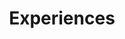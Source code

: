---
title: Experiences
draft: false
experiences:
  - title: Lead DevOps Engineer
    organization:
      name: ITG Commerce
      url: https://itgcommerce.com
    dates: '2019 - Present'
    location: Budapest - HU
    writeup: >
      Donec scelerisque egestas augue at tempor. Fusce faucibus magna in.

      - Suspendisse lacinia mauris a laoreet vehicula.

      - Aenean tincidunt enim vitae ante blandit tempor.

      - Nam tincidunt diam quis lorem rutrum ullamcorper.
      
  - title: Lead Systems Engineer
    organization:
      name: AionHill
      url: https://aionhill.com
    dates: '2017 - 2019'
    location: Budapest - HU
    writeup: >
      **Aliquam** at **rutrum** ante. In sed quam faucibus.
      
  - title: System Administator
    organization:
      name: Ikron Kft.
      url: https://ikron.hu
    dates: '2015 - 2017'
    location: Szeged - HU
    writeup: >
      **Aliquam** at **rutrum** ante. In sed quam faucibus.

weight: 3
widget:
  handler: experiences

  # Options: sm, md, lg and xl. Default is md.
  width: lg

  sidebar:
    # Options: left and right. Leave blank to hide.
    position: left
    # Options: sm, md, lg and xl. Default is md.
    scale: md
  
  background:
    # Options: primary, secondary, tertiary or any valid color value. Default is primary.
    color: secondary
    #image: images/funky-lines.png
    # Options: auto, cover and contain. Default is auto.
    size:
    # Options: center, top, right, bottom, left.
    position: center
    # Options: fixed, local, scroll.
    attachment: fixed
---